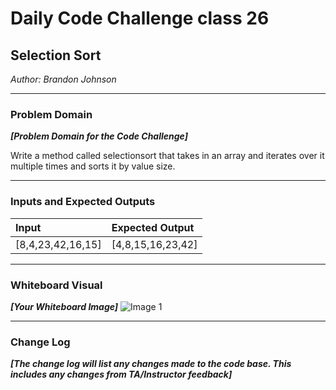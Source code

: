# Daily Code Challenge class 26

## Selection Sort
*Author: Brandon Johnson*

---

### Problem Domain
***[Problem Domain for the Code Challenge]***

Write a method called selectionsort that takes in an array and iterates over it multiple times and sorts it by value size. 

---

### Inputs and Expected Outputs

| Input | Expected Output |
| :----------- | :----------- |
| [8,4,23,42,16,15] | [4,8,15,16,23,42] |



---



### Whiteboard Visual
***[Your Whiteboard Image]***
![Image 1](https://cdn.discordapp.com/attachments/583516117201584128/702252129657815051/20200421_131842.jpg)


---

### Change Log
***[The change log will list any changes made to the code base. This includes any changes from TA/Instructor feedback]***  

